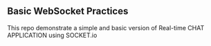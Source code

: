 ## Basic WebSocket Practices

This repo demonstrate a simple and basic version of Real-time CHAT APPLICATION using SOCKET.io